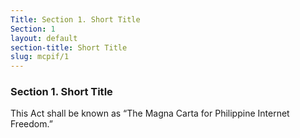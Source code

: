 ```yaml
---
Title: Section 1. Short Title
Section: 1
layout: default
section-title: Short Title
slug: mcpif/1
---
```


### Section 1. Short Title

This Act shall be known as “The Magna Carta for Philippine Internet Freedom.”
